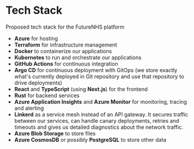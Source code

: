 # Tech Stack

Proposed tech stack for the FutureNHS platform

-	**Azure** for hosting
-	**Terraform** for infrastructure management
-	**Docker** to containerize our applications
-	**Kubernetes** to run and orchestrate our applications
-	**GitHub Actions** for continuous integration
-	**Argo CD** for continuous deployment with GitOps (we store exactly what's currently deployed in Git repository and use that repository to drive deployments)
-	**React** and **TypeScript** (using **Next.js**) for the frontend
-	**Rust** for backend services
-	**Azure Application Insights** and **Azure Monitor** for monitoring, tracing and alerting
-	**Linkerd** as a service mesh instead of an API gateway. It secures traffic between our services, can handle canary deployments, retries and timeouts and gives us detailed diagnostics about the network traffic.
-	**Azure Blob Storage** to store files
-	**Azure CosmosDB** or possibly **PostgreSQL** to store other data
